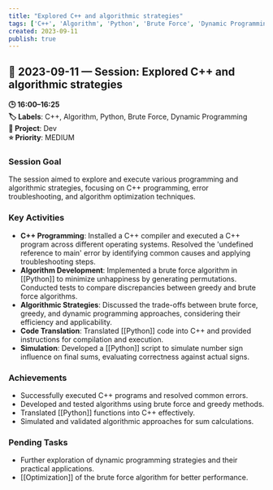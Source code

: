 ```yaml
---
title: "Explored C++ and algorithmic strategies"
tags: ['C++', 'Algorithm', 'Python', 'Brute Force', 'Dynamic Programming']
created: 2023-09-11
publish: true
---
```


## 📅 2023-09-11 — Session: Explored C++ and algorithmic strategies

**🕒 16:00–16:25**  
**🏷️ Labels**: C++, Algorithm, Python, Brute Force, Dynamic Programming  
**📂 Project**: Dev  
**⭐ Priority**: MEDIUM  


### Session Goal
The session aimed to explore and execute various programming and algorithmic strategies, focusing on C++ programming, error troubleshooting, and algorithm optimization techniques.

### Key Activities
- **C++ Programming**: Installed a C++ compiler and executed a C++ program across different operating systems. Resolved the 'undefined reference to main' error by identifying common causes and applying troubleshooting steps.
- **Algorithm Development**: Implemented a brute force algorithm in [[Python]] to minimize unhappiness by generating permutations. Conducted tests to compare discrepancies between greedy and brute force algorithms.
- **Algorithmic Strategies**: Discussed the trade-offs between brute force, greedy, and dynamic programming approaches, considering their efficiency and applicability.
- **Code Translation**: Translated [[Python]] code into C++ and provided instructions for compilation and execution.
- **Simulation**: Developed a [[Python]] script to simulate number sign influence on final sums, evaluating correctness against actual signs.

### Achievements
- Successfully executed C++ programs and resolved common errors.
- Developed and tested algorithms using brute force and greedy methods.
- Translated [[Python]] functions into C++ effectively.
- Simulated and validated algorithmic approaches for sum calculations.

### Pending Tasks
- Further exploration of dynamic programming strategies and their practical applications.
- [[Optimization]] of the brute force algorithm for better performance.
